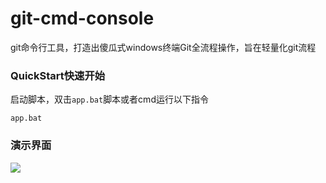 # git-cmd-console

git命令行工具，打造出傻瓜式windows终端Git全流程操作，旨在轻量化git流程



### QuickStart快速开始

启动脚本，双击`app.bat`脚本或者cmd运行以下指令

```shell
app.bat
```





### 演示界面

![](https://github.com/yaunsine/git-win-console/imgs/interface-main3.png?raw=true)
